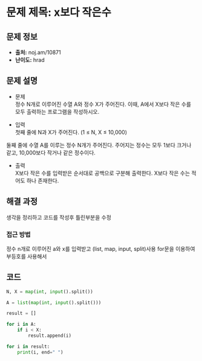# 문제 제목: x보다 작은수

## 문제 정보
- **출처:** noj.am/10871
- **난이도:** hrad

## 문제 설명
- 문제  
정수 N개로 이루어진 수열 A와 정수 X가 주어진다. 이때, A에서 X보다 작은 수를 모두 출력하는 프로그램을 작성하시오.

- 입력  
첫째 줄에 N과 X가 주어진다. (1 ≤ N, X ≤ 10,000)

둘째 줄에 수열 A를 이루는 정수 N개가 주어진다. 주어지는 정수는 모두 1보다 크거나 같고, 10,000보다 작거나 같은 정수이다.

- 출력  
X보다 작은 수를 입력받은 순서대로 공백으로 구분해 출력한다. X보다 작은 수는 적어도 하나 존재한다.

## 해결 과정
생각을 정리하고 코드를 작성후 틀린부분을 수정

### 접근 방법
정수 n개로 이루어진 a와 x를 입력받고 (list, map, input, split)사용
for문을 이용하여 부등호를 사용해서 


## 코드
```python
N, X = map(int, input().split())

A = list(map(int, input().split()))

result = []

for i in A:
    if i < X:
        result.append(i)

for i in result:
    print(i, end=" ")

